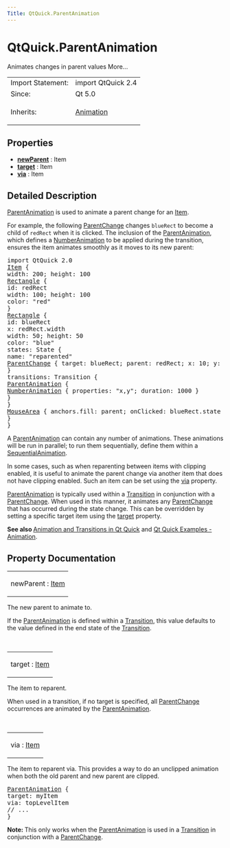 ```yaml
---
Title: QtQuick.ParentAnimation
---
```


# QtQuick.ParentAnimation

<span class="subtitle"></span>
<!-- $$$ParentAnimation-brief -->
<p>Animates changes in parent values More...</p>
<!-- @@@ParentAnimation -->
<table class="alignedsummary">
<tr><td class="memItemLeft rightAlign topAlign"> Import Statement:</td><td class="memItemRight bottomAlign"> import QtQuick 2.4</td></tr><tr><td class="memItemLeft rightAlign topAlign"> Since:</td><td class="memItemRight bottomAlign">  Qt 5.0</td></tr><tr><td class="memItemLeft rightAlign topAlign"> Inherits:</td><td class="memItemRight bottomAlign"> <p><a href="QtQuick.Animation.md">Animation</a></p>
</td></tr></table><ul>
</ul>
<h2 id="properties">Properties</h2>
<ul>
<li class="fn"><b><b><a href="#newParent-prop">newParent</a></b></b> : Item</li>
<li class="fn"><b><b><a href="#target-prop">target</a></b></b> : Item</li>
<li class="fn"><b><b><a href="#via-prop">via</a></b></b> : Item</li>
</ul>
<!-- $$$ParentAnimation-description -->
<h2 id="details">Detailed Description</h2>
</p>
<p><a href="index.html">ParentAnimation</a> is used to animate a parent change for an <a href="QtQuick.Item.md">Item</a>.</p>
<p>For example, the following <a href="QtQuick.ParentChange.md">ParentChange</a> changes <code>blueRect</code> to become a child of <code>redRect</code> when it is clicked. The inclusion of the <a href="index.html">ParentAnimation</a>, which defines a <a href="QtQuick.NumberAnimation.md">NumberAnimation</a> to be applied during the transition, ensures the item animates smoothly as it moves to its new parent:</p>
<pre class="qml">import QtQuick 2.0
<span class="type"><a href="QtQuick.Item.md">Item</a></span> {
<span class="name">width</span>: <span class="number">200</span>; <span class="name">height</span>: <span class="number">100</span>
<span class="type"><a href="QtQuick.Rectangle.md">Rectangle</a></span> {
<span class="name">id</span>: <span class="name">redRect</span>
<span class="name">width</span>: <span class="number">100</span>; <span class="name">height</span>: <span class="number">100</span>
<span class="name">color</span>: <span class="string">&quot;red&quot;</span>
}
<span class="type"><a href="QtQuick.Rectangle.md">Rectangle</a></span> {
<span class="name">id</span>: <span class="name">blueRect</span>
<span class="name">x</span>: <span class="name">redRect</span>.<span class="name">width</span>
<span class="name">width</span>: <span class="number">50</span>; <span class="name">height</span>: <span class="number">50</span>
<span class="name">color</span>: <span class="string">&quot;blue&quot;</span>
<span class="name">states</span>: <span class="name">State</span> {
<span class="name">name</span>: <span class="string">&quot;reparented&quot;</span>
<span class="type"><a href="QtQuick.ParentChange.md">ParentChange</a></span> { <span class="name">target</span>: <span class="name">blueRect</span>; <span class="name">parent</span>: <span class="name">redRect</span>; <span class="name">x</span>: <span class="number">10</span>; <span class="name">y</span>: <span class="number">10</span> }
}
<span class="name">transitions</span>: <span class="name">Transition</span> {
<span class="type"><a href="index.html">ParentAnimation</a></span> {
<span class="type"><a href="QtQuick.NumberAnimation.md">NumberAnimation</a></span> { <span class="name">properties</span>: <span class="string">&quot;x,y&quot;</span>; <span class="name">duration</span>: <span class="number">1000</span> }
}
}
<span class="type"><a href="QtQuick.MouseArea.md">MouseArea</a></span> { <span class="name">anchors</span>.fill: <span class="name">parent</span>; <span class="name">onClicked</span>: <span class="name">blueRect</span>.<span class="name">state</span> <span class="operator">=</span> <span class="string">&quot;reparented&quot;</span> }
}
}</pre>
<p>A <a href="index.html">ParentAnimation</a> can contain any number of animations. These animations will be run in parallel; to run them sequentially, define them within a <a href="QtQuick.SequentialAnimation.md">SequentialAnimation</a>.</p>
<p>In some cases, such as when reparenting between items with clipping enabled, it is useful to animate the parent change via another item that does not have clipping enabled. Such an item can be set using the <a href="#via-prop">via</a> property.</p>
<p><a href="index.html">ParentAnimation</a> is typically used within a <a href="QtQuick.qmlexampletoggleswitch.md#transition">Transition</a> in conjunction with a <a href="QtQuick.ParentChange.md">ParentChange</a>. When used in this manner, it animates any <a href="QtQuick.ParentChange.md">ParentChange</a> that has occurred during the state change. This can be overridden by setting a specific target item using the <a href="#target-prop">target</a> property.</p>
<p><b>See also </b><a href="QtQuick.qtquick-statesanimations-animations.md">Animation and Transitions in Qt Quick</a> and <a href="https://developer.ubuntu.comapps/qml/sdk-15.04.3/QtQuick.animation/">Qt Quick Examples - Animation</a>.</p>
<!-- @@@ParentAnimation -->
<h2>Property Documentation</h2>
<!-- $$$newParent -->
<table class="qmlname"><tr valign="top" id="newParent-prop"><td class="tblQmlPropNode"><p><span class="name">newParent</span> : <span class="type"><a href="QtQuick.Item.md">Item</a></span></p></td></tr></table><p>The new parent to animate to.</p>
<p>If the <a href="index.html">ParentAnimation</a> is defined within a <a href="QtQuick.qmlexampletoggleswitch.md#transition">Transition</a>, this value defaults to the value defined in the end state of the <a href="QtQuick.qmlexampletoggleswitch.md#transition">Transition</a>.</p>
<!-- @@@newParent -->
<br/>
<!-- $$$target -->
<table class="qmlname"><tr valign="top" id="target-prop"><td class="tblQmlPropNode"><p><span class="name">target</span> : <span class="type"><a href="QtQuick.Item.md">Item</a></span></p></td></tr></table><p>The item to reparent.</p>
<p>When used in a transition, if no target is specified, all <a href="QtQuick.ParentChange.md">ParentChange</a> occurrences are animated by the <a href="index.html">ParentAnimation</a>.</p>
<!-- @@@target -->
<br/>
<!-- $$$via -->
<table class="qmlname"><tr valign="top" id="via-prop"><td class="tblQmlPropNode"><p><span class="name">via</span> : <span class="type"><a href="QtQuick.Item.md">Item</a></span></p></td></tr></table><p>The item to reparent via. This provides a way to do an unclipped animation when both the old parent and new parent are clipped.</p>
<pre class="qml"><span class="type"><a href="index.html">ParentAnimation</a></span> {
<span class="name">target</span>: <span class="name">myItem</span>
<span class="name">via</span>: <span class="name">topLevelItem</span>
<span class="comment">// ...</span>
}</pre>
<p><b>Note: </b>This only works when the <a href="index.html">ParentAnimation</a> is used in a <a href="QtQuick.qmlexampletoggleswitch.md#transition">Transition</a> in conjunction with a <a href="QtQuick.ParentChange.md">ParentChange</a>.</p><!-- @@@via -->
<br/>
